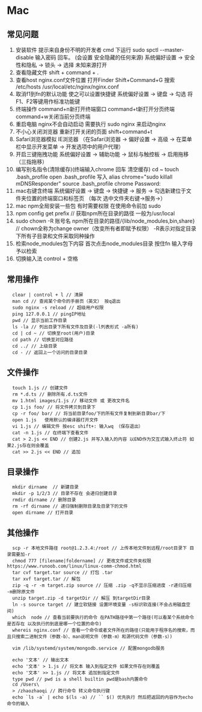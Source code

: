 # Mac
## 常见问题
  1. 安装软件 提示来自身份不明的开发者
    cmd 下运行 sudo spctl --master-disable 输入密码 回车。 (会设置 安全隐藏的任何来源)
    系统偏好设置 -> 安全性和隐私 -> 锁头 -> 选择 未知来源打开
  2. 查看隐藏文件 shift + command + .
  4. 查看host nginx.conf文件位置 打开Finder Shift+Command+G 搜索 /etc/hosts /usr/local/etc/nginx/nginx.conf
  3. 取消f1到fn的默认功能 使之可以设置快捷键 系统偏好设置 -> 键盘 -> 勾选 将F1、F2等键用作标准功能键
  5. 终端操作 command+n新打开终端窗口 command+t新打开分页终端 command+w关闭当前分页终端
  6. 重启电脑 nginx不会自动启动 需要执行 sudo nginx 来启动nginx
  7. 不小心关闭浏览器 重新打开关闭的页面 shift+command+t
  8. Safari浏览器模拟 IE浏览器 （在Safari浏览器 -> 偏好设置 -> 高级 -> 在菜单栏中显示开发菜单 -> 开发选项中的用户代理）
  9. 开启三键拖拽功能 系统偏好设置 -> 辅助功能 -> 鼠标与触控板 -> 启用拖移（三指拖移）
  10. 编写别名指令(清除缓存)(终端输入chrome 回车 清空缓存)
    cd ~
    touch .bash_profile
    open .bash_profile
    写入 alias chrome="sudo killall mDNSResponder"
    source .bash_profile
    chrome
    Password:
  11. mac右键含终端 系统偏好设置 -> 键盘 -> 快捷键 -> 服务 -> 勾选新建位于文件夹位置的终端窗口和标签页 （每次 选中文件夹右键->服务->）
  12. mac npm全局安装一些包 有时需要权限 在使用命令前加 sudo
  13. npm config get prefix // 获取npm所在目录的路径 一般为/usr/local
  14. sudo chown -R 账号名 npm所在目录的路径/{lib/node_modules,bin,share} // chown全称为change owner（改变所有者即赋予权限） -R表示对指定目录下所有子目录和文件采取同种操作
  15. 检索node_modules包下内容 首次点击node_modules目录 按住fn 输入字母予以检索
  16. 切换输入法 control + 空格

## 常用操作
```
  clear | control + l // 清屏
  man cd // 查阅某个命令的手册页（英文） 按q退出
  sudo nginx -s reload // 超级用户权限
  ping 127.0.0.1 // pingIP地址
  pwd // 显示当前工作目录
  ls -la // 列出目录下所有文件及目录(-l列表形式 -a所有)
  cd | cd ~ // 切换至root(用户)目录
  cd path // 切换至对应路径
  cd ../ // 上级目录
  cd - // 返回上一个访问的目录目录
```

## 文件操作
```
  touch 1.js // 创建文件
  rm *.d.ts // 删除所有.d.ts文件
  mv 1.html images/1.js // 移动文件 或 更改文件名
  cp 1.js foo/ // 将文件拷贝到目录下
  cp -r foo/ bar/ // 将当前目录foo/下的所有文件复制到新目录bar/下
  open 1.js   使用默认的编译器打开文件
  vi 1.js // 编辑文件 按esc shift+: 输入wq （保存退出）
  cat -n 1.js // 在终端下查看文件
  cat > 2.js << END // 创建2.js 并写入输入的内容 以END作为交互式输入终止符 如果2.js存在则会覆盖
  cat >> 2.js << END // 追加
```
## 目录操作
```
  mkdir dirname  // 新建目录
  mkdir -p 1/2/3 // 目录不存在 会递归创建目录
  rmdir dirname // 删除目录
  rm -rf dirname // 递归强制删除目录及目录下的文件
  open dirname // 打开目录
```
## 其他操作
```
  scp -r 本地文件路径 root@1.2.3.4:/root // 上传本地文件到远程/root目录下 目录需要加-r
  chmod 777 [filename|foldername] // 更改文件或文件夹权限 https://www.runoob.com/linux/linux-comm-chmod.html
  tar cvf target.tar source // 打包 .tar
  tar xvf target.tar // 解包
  zip -q -r -m target.zip source // 压缩 .zip -q不显示压缩进度 -r递归压缩 -m删除原文件
  unzip target.zip -d targetDir // 解压 到targetDir目录
  ln -s source target // 建立软链接 设置环境变量 -s标识软连接(不会占用磁盘空间)
  which  node // 查看当前要执行的命令 在PATH路径中第一个路径(可以看某个系统命令是否存在 以及执行的到底是哪一个位置的命令)
  whereis nginx.conf // 查看一个命令或者文件所在的路径(只能用于程序名的搜索，而且只搜索二进制文件（参数-b）、man说明文件（参数-m）和源代码文件（参数-s）)

  vim /lib/systemd/system/mongodb.service // 配置mongodb服务

  echo '文本' // 输出文本
  echo '文本' > 1.js // 将文本 输入到指定文件 如果文件存在则覆盖
  echo '文本' >> 1.js // 将文本 追加到指定文件
  type pwd // pwd is a shell builtin pwd是bash内置命令
  cd /Users\
  > /zhaozhaoqi // 跨行命令 转义命令执行键
  echo `ls -a` | echo $(ls -a) // `` $() 优先执行 然后把返回的内容作为echo命令的输入
```
